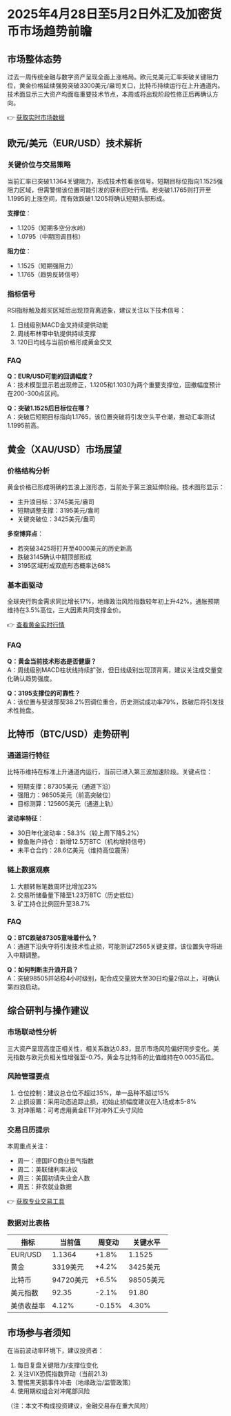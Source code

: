 # 2025年4月28日至5月2日外汇及加密货币市场趋势前瞻

## 市场整体态势
过去一周传统金融与数字资产呈现全面上涨格局。欧元兑美元汇率突破关键阻力位，黄金价格延续强势突破3300美元/盎司关口，比特币持续运行在上升通道内。技术面显示三大资产均面临重要技术节点，本周或将出现阶段性修正后再确认方向。

👉 [获取实时市场数据](https://bit.ly/okx_welcome)

## 欧元/美元（EUR/USD）技术解析

### 关键价位与交易策略
当前汇率已突破1.1364关键阻力，形成技术性看涨信号。短期目标位指向1.1525强阻力区域，但需警惕该位置可能引发的获利回吐行情。若突破1.1765则打开至1.1995的上涨空间，而有效跌破1.1205将确认短期头部形成。

**支撑位**：
- 1.1205（短期多空分水岭）
- 1.0795（中期回调目标）

**阻力位**：
- 1.1525（短期强阻力）
- 1.1765（趋势反转信号）

### 指标信号
RSI指标触及超买区域后出现顶背离迹象，建议关注以下技术信号：
1. 日线级别MACD金叉持续提供动能
2. 周线布林带中轨提供持续支撑
3. 120日均线与当前价格形成黄金交叉

### FAQ
**Q：EUR/USD可能的回调幅度？**  
A：技术模型显示若出现修正，1.1205和1.1030为两个重要支撑位，回撤幅度预计在200-300点区间。

**Q：突破1.1525后目标位在哪？**  
A：突破后短期目标指向1.1765，该位置突破将引发空头平仓潮，推动汇率测试1.1995前高。

## 黄金（XAU/USD）市场展望

### 价格结构分析
黄金价格已形成明确的五浪上涨形态，当前处于第三浪延伸阶段。技术图形显示：
- 主升浪目标：3745美元/盎司
- 短期调整支撑：3195美元/盎司
- 关键突破位：3425美元/盎司

**多空博弈点**：
- 若突破3425将打开至4000美元的历史新高
- 跌破3145确认中期顶部形成
- 3195区域形成双底形态概率达68%

### 基本面驱动
全球央行购金需求同比增长17%，地缘政治风险指数较年初上升42%，通胀预期维持在3.5%高位，三大因素共同支撑金价。

👉 [查看黄金实时行情](https://bit.ly/okx_welcome)

### FAQ
**Q：黄金当前技术形态是否健康？**  
A：周线级别MACD柱状线持续扩张，但日线级别出现顶背离，建议关注成交量变化确认趋势强度。

**Q：3195支撑位的可靠性？**  
A：该位置与斐波那契38.2%回调位重合，历史测试成功率79%，跌破后将引发技术性抛盘。

## 比特币（BTC/USD）走势研判

### 通道运行特征
比特币维持在标准上升通道内运行，当前已进入第三波加速阶段。关键点位：
- 短期支撑：87305美元（通道下沿）
- 强阻力：98505美元（前高突破位）
- 目标测算：125605美元（通道上轨）

**波动率特征**：
- 30日年化波动率：58.3%（较上周下降5.2%）
- 鲸鱼账户持仓：新增12.5万BTC（机构增持信号）
- 未平仓合约：28.6亿美元（维持高位震荡）

### 链上数据观察
1. 大额转账笔数周环比增加23%
2. 交易所储备量下降至1.23万BTC（历史低位）
3. 矿工持仓比例回升至38.7%

### FAQ
**Q：BTC跌破87305意味着什么？**  
A：通道下沿失守将引发技术性止损，可能测试72565关键支撑，该位置失守将进入中期调整。

**Q：如何判断主升浪开启？**  
A：突破98505并站稳4小时级别，配合成交量放大至30日均量2倍以上，可确认第四浪启动。

## 综合研判与操作建议

### 市场联动性分析
三大资产呈现高度正相关性，相关系数达0.83，显示市场风险偏好同步变化。美元指数与欧元负相关性增强至-0.75，黄金与比特币的比值维持在0.0035高位。

### 风险管理要点
1. 仓位控制：建议总仓位不超过35%，单一品种不超过15%
2. 止损设置：采用动态追踪止损，初始止损幅度建议在入场成本5-8%
3. 对冲策略：可考虑用黄金ETF对冲外汇头寸风险

### 交易日历提示
本周重点关注：
- 周一：德国IFO商业景气指数
- 周二：美联储利率决议
- 周三：美国初请失业金人数
- 周五：非农就业数据

👉 [获取专业交易工具](https://bit.ly/okx_welcome)

### 数据对比表格

| 指标        | 当前值    | 周变动   | 关键水平   |
|-------------|-----------|----------|------------|
| EUR/USD     | 1.1364    | +1.8%    | 1.1525     |
| 黄金        | 3319美元  | +4.2%    | 3425美元   |
| 比特币      | 94720美元 | +6.5%    | 98505美元  |
| 美元指数    | 92.35     | -2.1%    | 91.80      |
| 美债收益率  | 4.12%     | -0.15%   | 4.30%      |

## 市场参与者须知
在当前波动率环境下，建议投资者：
1. 每日复盘关键阻力/支撑位变化
2. 关注VIX恐慌指数异动（当前21.3）
3. 警惕黑天鹅事件冲击（地缘政治/监管政策）
4. 使用期权组合对冲尾部风险

（注：本文不构成投资建议，金融交易存在重大风险）